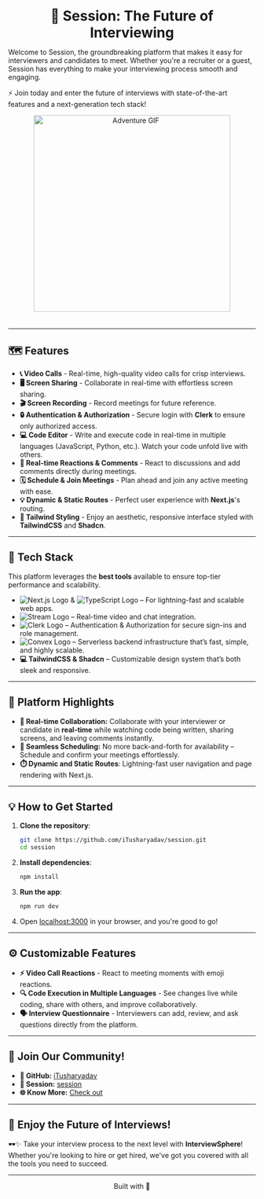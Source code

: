 <h1 align="center" style="margin-bottom: 0;">🚀 Session: The Future of Interviewing</h1>

Welcome to Session, the groundbreaking platform that makes it easy for interviewers and candidates to meet. Whether you're a recruiter or a guest, Session has everything to make your interviewing process smooth and engaging.

⚡ Join today and enter the future of interviews with state-of-the-art features and a next-generation tech stack!

<p align="center">
  <img src="https://media1.giphy.com/media/v1.Y2lkPTc5MGI3NjExbjJ0czE2cXlvazNlZzcxeHoweWxtMHJvbWc4N2Q1d3VoczlnMHExbyZlcD12MV9pbnRlcm5hbF9naWZfYnlfaWQmY3Q9Zw/HscDLzkO8EOTmgkhQP/giphy.gif" alt="Adventure GIF" width="400" style="margin-bottom: 20px;">
</p>

---

## :world_map: Features

- **📞 Video Calls** - Real-time, high-quality video calls for crisp interviews.
- **🖥️ Screen Sharing** - Collaborate in real-time with effortless screen sharing.
- **🎬 Screen Recording** - Record meetings for future reference.
- **🔒 Authentication & Authorization** - Secure login with **Clerk** to ensure only authorized access.
- **💻 Code Editor** - Write and execute code in real-time in multiple languages (JavaScript, Python, etc.). Watch your code unfold live with others.
- **🤖 Real-time Reactions & Comments** - React to discussions and add comments directly during meetings.
- **🗓️ Schedule & Join Meetings** - Plan ahead and join any active meeting with ease.
- **💡 Dynamic & Static Routes** - Perfect user experience with **Next.js**'s routing.
- **💎 Tailwind Styling** - Enjoy an aesthetic, responsive interface styled with **TailwindCSS** and **Shadcn**.

---

## :wrench: Tech Stack

This platform leverages the **best tools** available to ensure top-tier performance and scalability.

- ![Next.js Logo](https://img.shields.io/badge/Next.js-000000?style=flat&logo=nextdotjs&logoColor=white) & ![TypeScript Logo](https://img.shields.io/badge/TypeScript-3178C6?style=flat&logo=typescript&logoColor=white) – For lightning-fast and scalable web apps.
- ![Stream Logo](https://img.shields.io/badge/Stream-30B4FF?style=flat&logo=stream&logoColor=white) – Real-time video and chat integration.
- ![Clerk Logo](https://img.shields.io/badge/Clerk-50b4fc?style=flat&logo=clerk&logoColor=white) – Authentication & Authorization for secure sign-ins and role management.
- ![Convex Logo](https://img.shields.io/badge/Convex-F6B900?style=flat&logo=convex&logoColor=black) – Serverless backend infrastructure that’s fast, simple, and highly scalable.
- **💻 TailwindCSS & Shadcn** – Customizable design system that’s both sleek and responsive.





---

## :star2: Platform Highlights

- **🔴 Real-time Collaboration:** Collaborate with your interviewer or candidate in **real-time** while watching code being written, sharing screens, and leaving comments instantly.
- **📅 Seamless Scheduling:** No more back-and-forth for availability – Schedule and confirm your meetings effortlessly.
- **⏱️ Dynamic and Static Routes**: Lightning-fast user navigation and page rendering with Next.js.

---

## :bulb: How to Get Started

1. **Clone the repository**:
   ```bash
   git clone https://github.com/iTusharyadav/session.git
   cd session
   ```

2. **Install dependencies**:
   ```bash
   npm install
   ```

3. **Run the app**:
   ```bash
   npm run dev
   ```

4. Open [localhost:3000](http://localhost:3000) in your browser, and you're good to go!

---



## :gear: Customizable Features

- **⚡ Video Call Reactions** - React to meeting moments with emoji reactions.
- **🔍 Code Execution in Multiple Languages** - See changes live while coding, share with others, and improve collaboratively.
- **🗣️ Interview Questionnaire** - Interviewers can add, review, and ask questions directly from the platform.

---


## :loudspeaker: Join Our Community!

- **🔗 GitHub:** [iTusharyadav](https://github.com/iTusharyadav)
- **📣 Session:** [session](https://github.com/iTusharyadav/session.git)
- **🌐 Know More:** [Check out](https://github.com/iTusharyadav/know-more.git)

---

## :tada: Enjoy the Future of Interviews!

🕶️✨ Take your interview process to the next level with **InterviewSphere**! Whether you're looking to hire or get hired, we've got you covered with all the tools you need to succeed. 

---

<p align="center">
  Built with 💙
</p>
